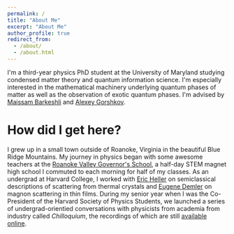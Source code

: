 ```yaml
---
permalink: /
title: "About Me"
excerpt: "About Me" 
author_profile: true
redirect_from: 
  - /about/
  - /about.html
---
```

I'm a third-year physics PhD student at the University of Maryland studying condensed matter theory and quantum information science. I'm especially interested in the mathematical machinery underlying quantum phases of matter as well as the observation of exotic quantum phases. I'm advised by [Maissam Barkeshli](https://www.mbarkeshli.com/home) and [Alexey Gorshkov](https://groups.jqi.umd.edu/gorshkov/).

How did I get here?
======
I grew up in a small town outside of Roanoke, Virginia in the beautiful Blue Ridge Mountains. My journey in physics began with some awesome teachers at the [Roanoke Valley Governor's School](https://www.rvgs.k12.va.us/), a half-day STEM magnet high school I commuted to each morning for half of my classes. As an undergrad at Harvard College, I worked with [Eric Heller](https://www.physics.harvard.edu/people/facpages/heller) on semiclassical descriptions of scattering from thermal crystals and [Eugene Demler](https://www.phys.ethz.ch/the-department/people/person-detail.MjE0OTUw.TGlzdC84NDUsMTE3MjU5OTI5OQ==.html) on magnon scattering in thin films. During my senior year when I was the Co-President of the Harvard Society of Physics Students, we launched a series of undergrad-orientied conversations with physicists from academia from industry called <em>Chilloquium</em>, the recordings of which are still [available online](https://www.youtube.com/@harvardsps6651/playlists).

<!-- <details>
<summary>How do I dropdown?</summary>
<br>
This is how you dropdown.
</details> -->
